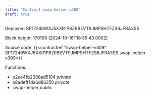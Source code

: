 ```yaml
---
title: "Contract swap-helper-v309"
draft: true
---
```

Deployer: SP17246WXJ5XXR1P8ZRBEVT9JMPSHTFZS6JFRA3SS


 



Block height: 170108 (2024-10-16T18:39:43.000Z)

Source code: {{<contractref "swap-helper-v309" SP17246WXJ5XXR1P8ZRBEVT9JMPSHTFZS6JFRA3SS swap-helper-v309>}}

Functions:

* o2ee4fb2388ad5104 _private_
* o8adeff1da6d86250 _private_
* swap-helper _public_

